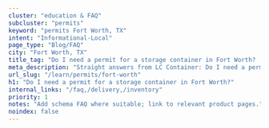 ```yaml
---
cluster: "education & FAQ"
subcluster: "permits"
keyword: "permits Fort Worth, TX"
intent: "Informational-Local"
page_type: "Blog/FAQ"
city: "Fort Worth, TX"
title_tag: "Do I need a permit for a storage container in Fort Worth? | LC Container"
meta_description: "Straight answers from LC Container: Do I need a permit for a storage container in Fort Worth?. Local expertise Since 2003."
url_slug: "/learn/permits/fort-worth"
h1: "Do I need a permit for a storage container in Fort Worth?"
internal_links: "/faq,/delivery,/inventory"
priority: 1
notes: "Add schema FAQ where suitable; link to relevant product pages."
noindex: false
---
```


<!-- TODO: Add unique city/inventory copy, images, and internal links here. -->
